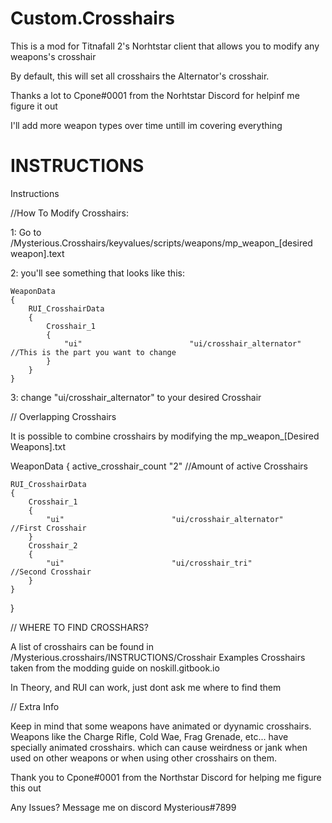 # Custom.Crosshairs

This is a mod for Titnafall 2's Norhtstar client that allows you to modify any weapons's crosshair

By default, this will set all crosshairs the Alternator's crosshair.

Thanks a lot to Cpone#0001 from the Norhtstar Discord for helpinf me figure it out

I'll add more weapon types over time untill im covering everything

# INSTRUCTIONS

Instructions

//How To Modify Crosshairs:

1: Go to /Mysterious.Crosshairs/keyvalues/scripts/weapons/mp_weapon_[desired weapon].text

2: you'll see something that looks like this:

    WeaponData
    {   
	    RUI_CrosshairData
	    {
		    Crosshair_1 
		    {
			    "ui"						"ui/crosshair_alternator" //This is the part you want to change
		    }
	    }
    }

3: change "ui/crosshair_alternator" to your desired Crosshair



// Overlapping Crosshairs

It is possible to combine crosshairs by modifying the mp_weapon_[Desired Weapons].txt 

WeaponData
{
    active_crosshair_count              "2"	//Amount of active Crosshairs

    RUI_CrosshairData
    {
        Crosshair_1
        {
            "ui"                        "ui/crosshair_alternator"   //First Crosshair
        }
        Crosshair_2
        {
            "ui"                        "ui/crosshair_tri"          //Second Crosshair
        }
    }
}

// WHERE TO FIND CROSSHARS?

A list of crosshairs can be found in /Mysterious.crosshairs/INSTRUCTIONS/Crosshair Examples
Crosshairs taken from the modding guide on noskill.gitbook.io

In Theory, and RUI can work, just dont ask me where to find them



// Extra Info

Keep in mind that some weapons have animated or dyynamic crosshairs.
Weapons like the Charge Rifle, Cold Wae, Frag Grenade, etc... have specially animated crosshairs. which can cause weirdness or jank when used on other weapons or when using other crosshairs on them.

Thank you to Cpone#0001 from the Northstar Discord for helping me figure this out

Any Issues? Message me on discord Mysterious#7899
